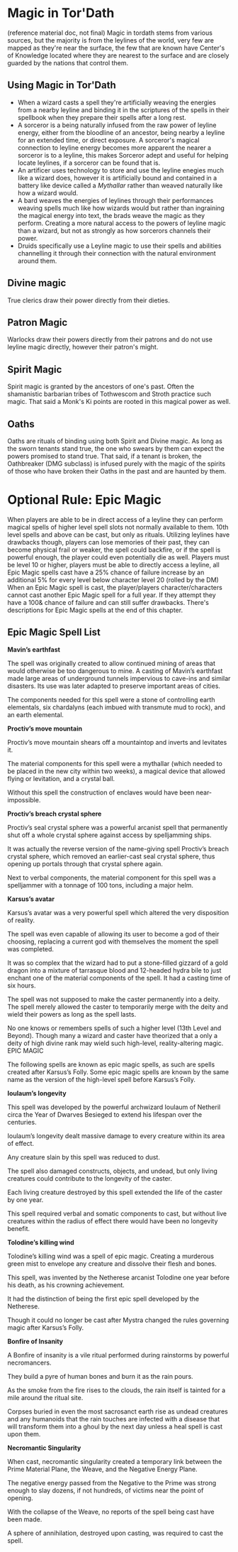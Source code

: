 # Magic in Tor'Dath
(reference material doc, not final)
Magic in tordath stems from various sources, but the majority is from the leylines of the world, very few are mapped as they're near the surface, the few that are known have Center's of Knowledge located where they are nearest to the surface and are closely guarded by the nations that control them.

## Using Magic in Tor'Dath
- When a wizard casts a spell they're artificially weaving the energies from a nearby leyline and binding it in the scriptures of the spells in their spellbook when they prepare their spells after a long rest.  
- A sorceror is a being naturally infused from the raw power of leyline energy, either from the bloodline of an ancestor, being nearby a leyline for an extended time, or direct exposure. A sorceror's magical connection to leyline energy becomes more apparent the nearer a sorceror is to a leyline, this makes Sorceror adept and useful for helping locate leylines, if a sorceror can be found that is.  
- An artificer uses technology to store and use the leyline enegies much like a wizard does, however it is artificially bound and contained in a battery like device called a *Mythallar* rather than weaved naturally like how a wizard would.  
- A bard weaves the energies of leylines through their performances weaving spells much like how wizards would but rather than ingraining the magical energy into text, the brads weave the magic as they perform. Creating a more natural access to the powers of leyline magic than a wizard, but not as strongly as how sorcerors channels their power.
- Druids specifically use a Leyline magic to use their spells and abilities channelling it through their connection with the natural environment around them.

## Divine magic
True clerics draw their power directly from their dieties.

## Patron Magic
Warlocks draw their powers directly from their patrons and do not use leyline magic directly, however their patron's might.

## Spirit Magic
Spirit magic is granted by the ancestors of one's past. Often the shamanistic barbarian tribes of Tothwescom and Stroth practice such magic. That said a Monk's Ki points are rooted in this magical power as well.

## Oaths
Oaths are rituals of binding using both Spirit and Divine magic. As long as the sworn tenants stand true, the one who swears by them can expect the powers promised to stand true. That said, if a tenant is broken, the Oathbreaker (DMG subclass) is infused purely with the magic of the spirits of those who have broken their Oaths in the past and are haunted by them.

# Optional Rule: Epic Magic
When players are able to be in direct access of a leyline they can perform magical spells of higher level spell slots not normally available to them. 10th level spells and above can be cast, but only as rituals. Utilizing leylines have drawbacks though, players can lose memories of their past, they can become physical frail or weaker, the spell could backfire, or if the spell is powerful enough, the player could even potentially die as well.
Players must be level 10 or higher, players must be able to directly access a leyline, all Epic Magic spells cast have a 25% chance of failure increase by an additional 5% for every level below character level 20 (rolled by the DM) When an Epic Magic spell is cast, the player/players character/characters cannot cast another Epic Magic spell for a full year. If they attempt they have a 100& chance of failure and can still suffer drawbacks.
There's descriptions for Epic Magic spells at the end of this chapter.

## Epic Magic Spell List

**Mavin’s earthfast**  

The spell was originally created to allow continued mining of areas that would otherwise be too dangerous to mine. A casting of Mavin’s earthfast made large areas of underground tunnels impervious to cave-ins and similar disasters. Its use was later adapted to preserve important areas of cities.

The components needed for this spell were a stone of controlling earth elementals, six chardalyns (each imbued with transmute mud to rock), and an earth elemental.

**Proctiv’s move mountain**  

Proctiv’s move mountain shears off a mountaintop and inverts and levitates it.

The material components for this spell were a mythallar (which needed to be placed in the new city within two weeks), a magical device that allowed flying or levitation, and a crystal ball.

Without this spell the construction of enclaves would have been near-impossible.


**Proctiv’s breach crystal sphere**

Proctiv’s seal crystal sphere was a powerful arcanist spell that permanently shut off a whole crystal sphere against access by spelljamming ships.

It was actually the reverse version of the name-giving spell Proctiv’s breach crystal sphere, which removed an earlier-cast seal crystal sphere, thus opening up portals through that crystal sphere again.

Next to verbal components, the material component for this spell was a spelljammer with a tonnage of 100 tons, including a major helm.

**Karsus’s avatar**

Karsus’s avatar was a very powerful spell which altered the very disposition of reality.

The spell was even capable of allowing its user to become a god of their choosing, replacing a current god with themselves the moment the spell was completed.

It was so complex that the wizard had to put a stone-filled gizzard of a gold dragon into a mixture of tarrasque blood and 12-headed hydra bile to just enchant one of the material components of the spell. It had a casting time of six hours.

The spell was not supposed to make the caster permanently into a deity. The spell merely allowed the caster to temporarily merge with the deity and wield their powers as long as the spell lasts.

No one knows or remembers spells of such a higher level (13th Level and Beyond). Though many a wizard and caster have theorized that a only a deity of high divine rank may wield such high-level, reality-altering magic.
EPIC MAGIC

The following spells are known as epic magic spells, as such are spells created after Karsus’s Folly. Some epic magic spells are known by the same name as the version of the high-level spell before Karsus’s Folly.

**Ioulaum’s longevity**

This spell was developed by the powerful archwizard Ioulaum of Netheril circa the Year of Dwarves Besieged to extend his lifespan over the centuries.

Ioulaum’s longevity dealt massive damage to every creature within its area of effect. 

Any creature slain by this spell was reduced to dust. 

The spell also damaged constructs, objects, and undead, but only living creatures could contribute to the longevity of the caster. 

Each living creature destroyed by this spell extended the life of the caster by one year.

This spell required verbal and somatic components to cast, but without live creatures within the radius of effect there would have been no longevity benefit.

**Tolodine’s killing wind**

Tolodine’s killing wind was a spell of epic magic. Creating a murderous green mist to envelope any creature and dissolve their flesh and bones.

This spell, was invented by the Netherese arcanist Tolodine one year before his death, as his crowning achievement. 

It had the distinction of being the first epic spell developed by the Netherese. 

Though it could no longer be cast after Mystra changed the rules governing magic after Karsus’s Folly.

**Bonfire of Insanity**

A Bonfire of insanity is a vile ritual performed during rainstorms by powerful necromancers. 

They build a pyre of human bones and burn it as the rain pours. 

As the smoke from the fire rises to the clouds, the rain itself is tainted for a mile around the ritual site. 

Corpses buried in even the most sacrosanct earth rise as undead creatures and any humanoids that the rain touches are infected with a disease that will transform them into a ghoul by the next day unless a heal spell is cast upon them.

**Necromantic Singularity**

When cast, necromantic singularity created a temporary link between the Prime Material Plane, the Weave, and the Negative Energy Plane. 

The negative energy passed from the Negative to the Prime was strong enough to slay dozens, if not hundreds, of victims near the point of opening.

With the collapse of the Weave, no reports of the spell being cast have been made.

A sphere of annihilation, destroyed upon casting, was required to cast the spell.
